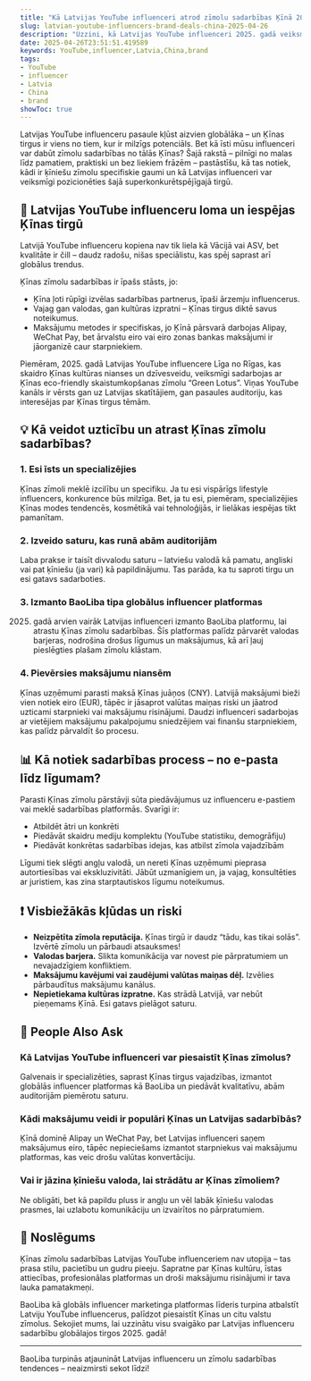 ```yaml
---
title: "Kā Latvijas YouTube influenceri atrod zīmolu sadarbības Ķīnā 2025. gadā"
slug: latvian-youtube-influencers-brand-deals-china-2025-04-26
description: "Uzzini, kā Latvijas YouTube influenceri 2025. gadā veiksmīgi piesaista zīmolu sadarbības Ķīnas tirgū, izmantojot vietējo sociālo mediju spēku, maksājumu metodes un kultūras izpratni. Praktiski padomi un reāli piemēri."
date: 2025-04-26T23:51:51.419589
keywords: YouTube,influencer,Latvia,China,brand
tags:
- YouTube
- influencer
- Latvia
- China
- brand
showToc: true
---
```


Latvijas YouTube influenceru pasaule kļūst aizvien globālāka – un Ķīnas tirgus ir viens no tiem, kur ir milzīgs potenciāls. Bet kā īsti mūsu influenceri var dabūt zīmolu sadarbības no tālās Ķīnas? Šajā rakstā – pilnīgi no malas līdz pamatiem, praktiski un bez liekiem frāzēm – pastāstīšu, kā tas notiek, kādi ir ķīniešu zīmolu specifiskie gaumi un kā Latvijas influenceri var veiksmīgi pozicionēties šajā superkonkurētspējīgajā tirgū.

## 📢 Latvijas YouTube influenceru loma un iespējas Ķīnas tirgū

Latvijā YouTube influenceru kopiena nav tik liela kā Vācijā vai ASV, bet kvalitāte ir čill – daudz radošu, nišas speciālistu, kas spēj saprast arī globālus trendus.

Ķīnas zīmolu sadarbības ir īpašs stāsts, jo:

- Ķīna ļoti rūpīgi izvēlas sadarbības partnerus, īpaši ārzemju influencerus.  
- Vajag gan valodas, gan kultūras izpratni – Ķīnas tirgus diktē savus noteikumus.  
- Maksājumu metodes ir specifiskas, jo Ķīnā pārsvarā darbojas Alipay, WeChat Pay, bet ārvalstu eiro vai eiro zonas bankas maksājumi ir jāorganizē caur starpniekiem.  

Piemēram, 2025. gadā Latvijas YouTube influencere Līga no Rīgas, kas skaidro Ķīnas kultūras nianses un dzīvesveidu, veiksmīgi sadarbojas ar Ķīnas eco-friendly skaistumkopšanas zīmolu “Green Lotus”. Viņas YouTube kanāls ir vērsts gan uz Latvijas skatītājiem, gan pasaules auditoriju, kas interesējas par Ķīnas tirgus tēmām.

## 💡 Kā veidot uzticību un atrast Ķīnas zīmolu sadarbības?

### 1. Esi īsts un specializējies

Ķīnas zīmoli meklē izcilību un specifiku. Ja tu esi vispārīgs lifestyle influencers, konkurence būs milzīga. Bet, ja tu esi, piemēram, specializējies Ķīnas modes tendencēs, kosmētikā vai tehnoloģijās, ir lielākas iespējas tikt pamanītam.

### 2. Izveido saturu, kas runā abām auditorijām

Laba prakse ir taisīt divvalodu saturu – latviešu valodā kā pamatu, angliski vai pat ķīniešu (ja vari) kā papildinājumu. Tas parāda, ka tu saproti tirgu un esi gatavs sadarboties.

### 3. Izmanto BaoLiba tipa globālus influencer platformas

2025. gadā arvien vairāk Latvijas influenceri izmanto BaoLiba platformu, lai atrastu Ķīnas zīmolu sadarbības. Šīs platformas palīdz pārvarēt valodas barjeras, nodrošina drošus līgumus un maksājumus, kā arī ļauj pieslēgties plašam zīmolu klāstam.

### 4. Pievērsies maksājumu niansēm

Ķīnas uzņēmumi parasti maksā Ķīnas juāņos (CNY). Latvijā maksājumi bieži vien notiek eiro (EUR), tāpēc ir jāsaprot valūtas maiņas riski un jāatrod uzticami starpnieki vai maksājumu risinājumi. Daudzi influenceri sadarbojas ar vietējiem maksājumu pakalpojumu sniedzējiem vai finanšu starpniekiem, kas palīdz pārvaldīt šo procesu.

## 📊 Kā notiek sadarbības process – no e-pasta līdz līgumam?

Parasti Ķīnas zīmolu pārstāvji sūta piedāvājumus uz influenceru e-pastiem vai meklē sadarbības platformās. Svarīgi ir:

- Atbildēt ātri un konkrēti  
- Piedāvāt skaidru mediju komplektu (YouTube statistiku, demogrāfiju)  
- Piedāvāt konkrētas sadarbības idejas, kas atbilst zīmola vajadzībām  

Līgumi tiek slēgti angļu valodā, un nereti Ķīnas uzņēmumi pieprasa autortiesības vai ekskluzivitāti. Jābūt uzmanīgiem un, ja vajag, konsultēties ar juristiem, kas zina starptautiskos līgumu noteikumus.

## ❗ Visbiežākās kļūdas un riski

- **Neizpētīta zīmola reputācija.** Ķīnas tirgū ir daudz “tādu, kas tikai solās”. Izvērtē zīmolu un pārbaudi atsauksmes!  
- **Valodas barjera.** Slikta komunikācija var novest pie pārpratumiem un nevajadzīgiem konfliktiem.  
- **Maksājumu kavējumi vai zaudējumi valūtas maiņas dēļ.** Izvēlies pārbaudītus maksājumu kanālus.  
- **Nepietiekama kultūras izpratne.** Kas strādā Latvijā, var nebūt pieņemams Ķīnā. Esi gatavs pielāgot saturu.

## 🧐 People Also Ask

### Kā Latvijas YouTube influenceri var piesaistīt Ķīnas zīmolus?

Galvenais ir specializēties, saprast Ķīnas tirgus vajadzības, izmantot globālās influencer platformas kā BaoLiba un piedāvāt kvalitatīvu, abām auditorijām piemērotu saturu.

### Kādi maksājumu veidi ir populāri Ķīnas un Latvijas sadarbībās?

Ķīnā dominē Alipay un WeChat Pay, bet Latvijas influenceri saņem maksājumus eiro, tāpēc nepieciešams izmantot starpniekus vai maksājumu platformas, kas veic drošu valūtas konvertāciju.

### Vai ir jāzina ķīniešu valoda, lai strādātu ar Ķīnas zīmoliem?

Ne obligāti, bet kā papildu pluss ir angļu un vēl labāk ķīniešu valodas prasmes, lai uzlabotu komunikāciju un izvairītos no pārpratumiem.

## 📢 Noslēgums

Ķīnas zīmolu sadarbības Latvijas YouTube influenceriem nav utopija – tas prasa stilu, pacietību un gudru pieeju. Sapratne par Ķīnas kultūru, īstas attiecības, profesionālas platformas un droši maksājumu risinājumi ir tava lauka pamatakmeņi.

BaoLiba kā globāls influencer marketinga platformas līderis turpina atbalstīt Latviju YouTube influencerus, palīdzot piesaistīt Ķīnas un citu valstu zīmolus. Sekojiet mums, lai uzzinātu visu svaigāko par Latvijas influenceru sadarbību globālajos tirgos 2025. gadā!

---

BaoLiba turpinās atjaunināt Latvijas influenceru un zīmolu sadarbības tendences – neaizmirsti sekot līdzi!